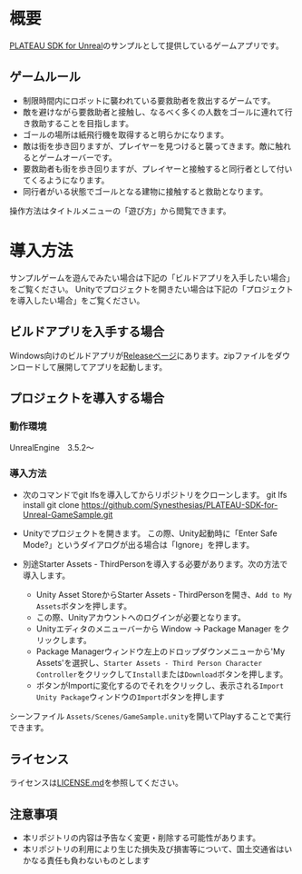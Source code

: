 # 概要
[PLATEAU SDK for Unreal](https://github.com/Project-PLATEAU/PLATEAU-SDK-for-Unreal)のサンプルとして提供しているゲームアプリです。

## ゲームルール
- 制限時間内にロボットに襲われている要救助者を救出するゲームです。
- 敵を避けながら要救助者と接触し、なるべく多くの人数をゴールに連れて行き救助することを目指します。
- ゴールの場所は紙飛行機を取得すると明らかになります。
- 敵は街を歩き回りますが、プレイヤーを見つけると襲ってきます。敵に触れるとゲームオーバーです。
- 要救助者も街を歩き回りますが、プレイヤーと接触すると同行者として付いてくるようになります。
- 同行者がいる状態でゴールとなる建物に接触すると救助となります。

操作方法はタイトルメニューの「遊び方」から閲覧できます。

# 導入方法
サンプルゲームを遊んでみたい場合は下記の「ビルドアプリを入手したい場合」をご覧ください。
Unityでプロジェクトを開きたい場合は下記の「プロジェクトを導入したい場合」をご覧ください。

## ビルドアプリを入手する場合
Windows向けのビルドアプリが[Releaseページ]()にあります。zipファイルをダウンロードして展開してアプリを起動します。

## プロジェクトを導入する場合

### 動作環境
UnrealEngine　3.5.2～

### 導入方法
- 次のコマンドでgit lfsを導入してからリポジトリをクローンします。
git lfs install
git clone https://github.com/Synesthesias/PLATEAU-SDK-for-Unreal-GameSample.git

- Unityでプロジェクトを開きます。
この際、Unity起動時に「Enter Safe Mode?」というダイアログが出る場合は「Ignore」を押します。

- 別途Starter Assets - ThirdPersonを導入する必要があります。次の方法で導入します。
  - Unity Asset StoreからStarter Assets - ThirdPersonを開き、`Add to My Assets`ボタンを押します。
  - この際、Unityアカウントへのログインが必要となります。
  - Unityエディタのメニューバーから Window → Package Manager をクリックします。
  - Package Managerウィンドウ左上のドロップダウンメニューから'My Assets'を選択し、`Starter Assets - Third Person Character Controller`をクリックして`Install`または`Download`ボタンを押します。
  - ボタンがImportに変化するのでそれをクリックし、表示される`Import Unity Package`ウィンドウの`Import`ボタンを押します

シーンファイル `Assets/Scenes/GameSample.unity`を開いてPlayすることで実行できます。

## ライセンス
ライセンスは[LICENSE.md](/LICENSE.md)を参照してください。

## 注意事項
- 本リポジトリの内容は予告なく変更・削除する可能性があります。
- 本リポジトリの利用により生じた損失及び損害等について、国土交通省はいかなる責任も負わないものとします



